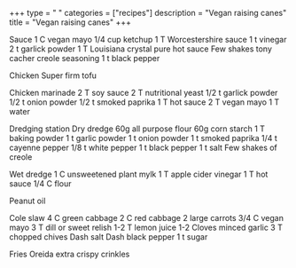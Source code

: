 +++ 
type = " "
categories = ["recipes"] 
description = "Vegan raising canes" 
title = "Vegan raising canes" 
+++

Sauce
1 C vegan mayo
1/4 cup ketchup
1 T Worcestershire sauce
1 t vinegar
2 t garlick powder
1 T Louisiana crystal pure hot sauce
Few shakes tony cacher creole seasoning
1 t black pepper

Chicken
Super firm tofu

Chicken marinade
2 T soy sauce
2 T nutritional yeast
1/2 t garlick powder
1/2 t onion powder
1/2 t smoked paprika
1 T hot sauce
2 T vegan mayo
1 T water

Dredging station
Dry dredge
60g all purpose flour
60g corn starch 
1 T baking powder
1 t garlic powder
1 t onion powder
1 t smoked paprika 
1/4 t cayenne pepper
1/8 t white pepper
1 t black pepper
1 t salt
Few shakes of creole 

Wet dredge
1 C unsweetened plant mylk
1 T apple cider vinegar 
1 T hot sauce
1/4 C flour

Peanut oil

Cole slaw
4 C green cabbage 
2 C red cabbage
2 large carrots
3/4 C vegan mayo
3 T dill or sweet relish
1-2 T lemon juice
1-2 Cloves minced garlic
3 T chopped chives
Dash salt
Dash black pepper
1 t sugar

Fries
Oreida extra crispy crinkles